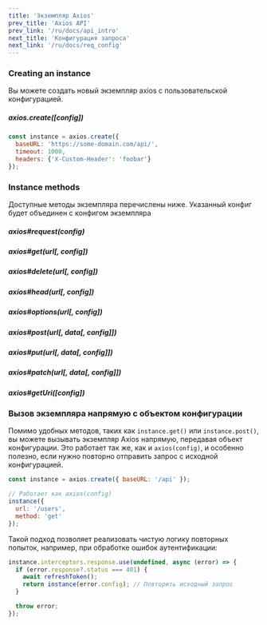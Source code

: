 ```yaml
---
title: 'Экземпляр Axios'
prev_title: 'Axios API'
prev_link: '/ru/docs/api_intro'
next_title: 'Конфигурация запроса'
next_link: '/ru/docs/req_config'
---
```


### Creating an instance

Вы можете создать новый экземпляр axios с пользовательской конфигурацией.

##### axios.create([config])

```js
const instance = axios.create({
  baseURL: 'https://some-domain.com/api/',
  timeout: 1000,
  headers: {'X-Custom-Header': 'foobar'}
});
```

### Instance methods

Доступные методы экземпляра перечислены ниже. Указанный конфиг будет объединен с конфигом экземпляра

##### axios#request(config)
##### axios#get(url[, config])
##### axios#delete(url[, config])
##### axios#head(url[, config])
##### axios#options(url[, config])
##### axios#post(url[, data[, config]])
##### axios#put(url[, data[, config]])
##### axios#patch(url[, data[, config]])
##### axios#getUri([config])

### Вызов экземпляра напрямую с объектом конфигурации

Помимо удобных методов, таких как `instance.get()` или `instance.post()`, вы можете вызывать экземпляр Axios напрямую, передавая объект конфигурации. Это работает так же, как и `axios(config)`, и особенно полезно, если нужно повторно отправить запрос с исходной конфигурацией.

```js
const instance = axios.create({ baseURL: '/api' });

// Работает как axios(config)
instance({
  url: '/users',
  method: 'get'
});
```

Такой подход позволяет реализовать чистую логику повторных попыток, например, при обработке ошибок аутентификации:

```js
instance.interceptors.response.use(undefined, async (error) => {
  if (error.response?.status === 401) {
    await refreshToken();
    return instance(error.config); // Повторить исходный запрос
  }

  throw error;
});
```